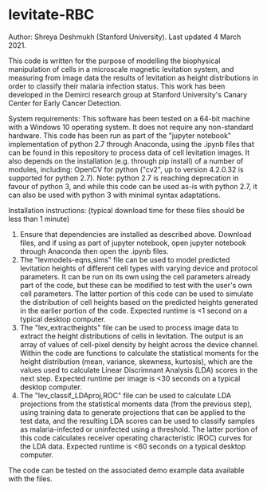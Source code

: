 # levitate-RBC

Author: Shreya Deshmukh (Stanford University).
Last updated 4 March 2021.

This code is written for the purpose of modelling the biophysical manipulation of cells in a microscale magnetic levitation system, and measuring from image data the results of levitation as height distributions in order to classify their malaria infection status. This work has been developed in the Demirci research group at Stanford University's Canary Center for Early Cancer Detection.

System requirements:
This software has been tested on a 64-bit machine with a Windows 10 operating system. It does not require any non-standard hardware.
This code has been run as part of the "jupyter notebook" implementation of python 2.7 through Anaconda, using the .ipynb files that can be found in this repository to process data of cell levitation images. It also depends on the installation (e.g. through pip install) of a number of modules, including: OpenCV for python ("cv2", up to version 4.2.0.32 is supported for python 2.7). 
Note: python 2.7 is reaching deprecation in favour of python 3, and while this code can be used as-is with python 2.7, it can also be used with python 3 with minimal syntax adaptations.

Installation instructions: (typical download time for these files should be less than 1 minute)
1. Ensure that dependencies are installed as described above. Download files, and if using as part of jupyter notebook, open jupyter notebook through Anaconda then open the .ipynb files.
2. The "levmodels-eqns,sims" file can be used to model predicted levitation heights of different cell types with varying device and protocol parameters. It can be run on its own using the cell parameters already part of the code, but these can be modified to test with the user's own cell parameters. The latter portion of this code can be used to simulate the distribution of cell heights based on the predicted heights generated in the earlier portion of the code. Expected runtime is <1 second on a typical desktop computer.
3. The "lev_extractheights" file can be used to process image data to extract the height distributions of cells in levitation. The output is an array of values of cell-pixel density by height across the device channel. Within the code are functions to calculate the statistical moments for the height distribution (mean, variance, skewness, kurtosis), which are the values used to calculate Linear Discrimnant Analysis (LDA) scores in the next step. Expected runtime per image is <30 seconds on a typical desktop computer.
4. The "lev_classif_LDAproj,ROC" file can be used to calculate LDA projections from the statistical moments data (from the previous step), using training data to generate projections that can be applied to the test data, and the resulting LDA scores can be used to classify samples as malaria-infected or uninfected using a threshold. The latter portion of this code calculates receiver operating characteristic (ROC) curves for the LDA data. Expected runtime is <60 seconds on a typical desktop computer.

The code can be tested on the associated demo example data available with the files. 
